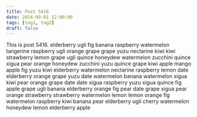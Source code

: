 ```yaml
---
title: Post 5416
date: 2024-09-01 12:00:00
tags: [tag1, tag2]
draft: false
---
```

This is post 5416.
elderberry
ugli
fig
banana
raspberry
watermelon
tangerine
raspberry
ugli
orange
grape
grape
yuzu
nectarine
kiwi
kiwi
strawberry
lemon
grape
ugli
quince
honeydew
watermelon
zucchini
quince
xigua
pear
orange
honeydew
zucchini
yuzu
quince
grape
kiwi
apple
mango
apple
fig
yuzu
kiwi
elderberry
watermelon
nectarine
raspberry
lemon
date
elderberry
orange
grape
yuzu
date
watermelon
banana
watermelon
xigua
kiwi
pear
orange
grape
date
date
xigua
raspberry
yuzu
xigua
quince
fig
apple
grape
ugli
banana
elderberry
orange
fig
pear
date
grape
xigua
pear
orange
strawberry
strawberry
watermelon
lemon
lemon
orange
fig
watermelon
raspberry
kiwi
banana
pear
elderberry
ugli
cherry
watermelon
honeydew
lemon
elderberry
apple
